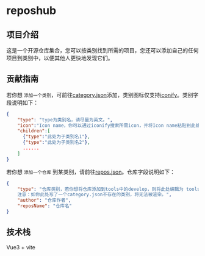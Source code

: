 # reposhub
## 项目介绍
这是一个开源仓库集合，您可以按类别找到所需的项目，您还可以添加自己的任何项目到类别中，以便其他人更快地发现它们。
## 贡献指南
若你想 `添加一个类别`，可前往[category.json](https://github.com/zhenghaoyang24/reposhub/blob/master/src/data/category.json)添加，类别图标仅支持[iconify](https://icon-sets.iconify.design/)。类别字段说明如下：
```json
{
    "type": "type为类别名，请尽量为英文。",
    "icon":"Icon name，你可以通过iconify搜索所需icon，并将Icon name粘贴到此处。",
    "children":[ 
      {"type":"此处为子类别名1"},
      {"type":"此处为子类别名2"},
      ......
    ]
}
```
若你想 `添加一个仓库` 到某类别，请前往[repos.json](https://github.com/zhenghaoyang24/reposhub/blob/master/src/data/repos.json)。仓库字段说明如下：
```json
{
    "type": "仓库类别，若你想将仓库添加到tools中的develop，则将此处编辑为 tools/develop ，
    注意：如你此处写了一个category.json不存在的类别，将无法被渲染。",
    "author": "仓库作者",
    "reposName": "仓库名"
}
```
## 技术栈

Vue3 + vite

